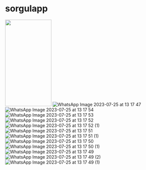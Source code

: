# sorgulapp

<img src="![WhatsApp Image 2023-07-25 at 13 17 47](https://github.com/abdullahturkak/SorgulApp/assets/62934261/2c489590-ff11-4bf3-8c26-16ea47e4358d)
" width="150" height="280"> 
![WhatsApp Image 2023-07-25 at 13 17 47](https://github.com/abdullahturkak/SorgulApp/assets/62934261/b9c8068b-816e-4539-ac15-110d636bfdf4)
![WhatsApp Image 2023-07-25 at 13 17 54](https://github.com/abdullahturkak/SorgulApp/assets/62934261/0ed5620a-7d96-4b5a-8369-3dfcd9f1157d)
![WhatsApp Image 2023-07-25 at 13 17 53](https://github.com/abdullahturkak/SorgulApp/assets/62934261/f6045f84-b1ba-4d34-8ec1-1ca5556cd1cd)
![WhatsApp Image 2023-07-25 at 13 17 52](https://github.com/abdullahturkak/SorgulApp/assets/62934261/8e24d618-0879-4e76-8e10-a307f1376f86)
![WhatsApp Image 2023-07-25 at 13 17 52 (1)](https://github.com/abdullahturkak/SorgulApp/assets/62934261/f53e6853-9442-4be8-ad3a-567fa89269d6)
![WhatsApp Image 2023-07-25 at 13 17 51](https://github.com/abdullahturkak/SorgulApp/assets/62934261/74d15923-0965-4d49-9704-bed733b4d1c3)
![WhatsApp Image 2023-07-25 at 13 17 51 (1)](https://github.com/abdullahturkak/SorgulApp/assets/62934261/d07729cf-0f52-4cd1-a64b-2f2bf25badba)
![WhatsApp Image 2023-07-25 at 13 17 50](https://github.com/abdullahturkak/SorgulApp/assets/62934261/ec8826d6-fbc2-4854-a888-09c0e53675ec)
![WhatsApp Image 2023-07-25 at 13 17 50 (1)](https://github.com/abdullahturkak/SorgulApp/assets/62934261/d7ec43a9-37d0-410c-8606-f2541bab643d)
![WhatsApp Image 2023-07-25 at 13 17 49](https://github.com/abdullahturkak/SorgulApp/assets/62934261/3779114f-c6d1-42f2-bbe2-bc86b2f95fcb)
![WhatsApp Image 2023-07-25 at 13 17 49 (2)](https://github.com/abdullahturkak/SorgulApp/assets/62934261/8b4fe67b-7ab5-4e44-a388-732a685faab1)
![WhatsApp Image 2023-07-25 at 13 17 49 (1)](https://github.com/abdullahturkak/SorgulApp/assets/62934261/7f96b618-7639-403c-b41b-012b7dd697dd)
